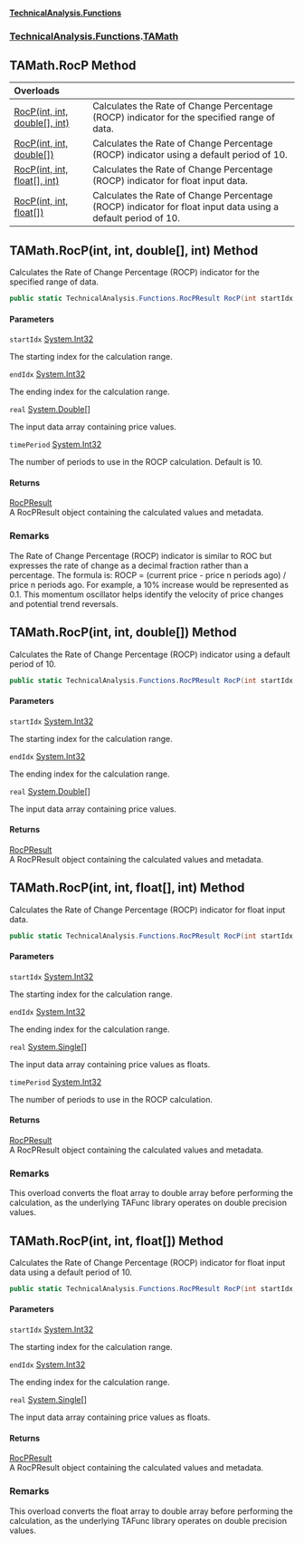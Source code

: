#### [TechnicalAnalysis\.Functions](Atypical.TechnicalAnalysis.Functions.md 'Atypical\.TechnicalAnalysis\.Functions')
### [TechnicalAnalysis\.Functions](Atypical.TechnicalAnalysis.Functions.md#TechnicalAnalysis.Functions 'TechnicalAnalysis\.Functions').[TAMath](TAMath.md 'TechnicalAnalysis\.Functions\.TAMath')

## TAMath\.RocP Method

| Overloads | |
| :--- | :--- |
| [RocP\(int, int, double\[\], int\)](TAMath.RocP.md#TechnicalAnalysis.Functions.TAMath.RocP(int,int,double[],int) 'TechnicalAnalysis\.Functions\.TAMath\.RocP\(int, int, double\[\], int\)') | Calculates the Rate of Change Percentage \(ROCP\) indicator for the specified range of data\. |
| [RocP\(int, int, double\[\]\)](TAMath.RocP.md#TechnicalAnalysis.Functions.TAMath.RocP(int,int,double[]) 'TechnicalAnalysis\.Functions\.TAMath\.RocP\(int, int, double\[\]\)') | Calculates the Rate of Change Percentage \(ROCP\) indicator using a default period of 10\. |
| [RocP\(int, int, float\[\], int\)](TAMath.RocP.md#TechnicalAnalysis.Functions.TAMath.RocP(int,int,float[],int) 'TechnicalAnalysis\.Functions\.TAMath\.RocP\(int, int, float\[\], int\)') | Calculates the Rate of Change Percentage \(ROCP\) indicator for float input data\. |
| [RocP\(int, int, float\[\]\)](TAMath.RocP.md#TechnicalAnalysis.Functions.TAMath.RocP(int,int,float[]) 'TechnicalAnalysis\.Functions\.TAMath\.RocP\(int, int, float\[\]\)') | Calculates the Rate of Change Percentage \(ROCP\) indicator for float input data using a default period of 10\. |

<a name='TechnicalAnalysis.Functions.TAMath.RocP(int,int,double[],int)'></a>

## TAMath\.RocP\(int, int, double\[\], int\) Method

Calculates the Rate of Change Percentage \(ROCP\) indicator for the specified range of data\.

```csharp
public static TechnicalAnalysis.Functions.RocPResult RocP(int startIdx, int endIdx, double[] real, int timePeriod);
```
#### Parameters

<a name='TechnicalAnalysis.Functions.TAMath.RocP(int,int,double[],int).startIdx'></a>

`startIdx` [System\.Int32](https://docs.microsoft.com/en-us/dotnet/api/System.Int32 'System\.Int32')

The starting index for the calculation range\.

<a name='TechnicalAnalysis.Functions.TAMath.RocP(int,int,double[],int).endIdx'></a>

`endIdx` [System\.Int32](https://docs.microsoft.com/en-us/dotnet/api/System.Int32 'System\.Int32')

The ending index for the calculation range\.

<a name='TechnicalAnalysis.Functions.TAMath.RocP(int,int,double[],int).real'></a>

`real` [System\.Double](https://docs.microsoft.com/en-us/dotnet/api/System.Double 'System\.Double')[\[\]](https://docs.microsoft.com/en-us/dotnet/api/System.Array 'System\.Array')

The input data array containing price values\.

<a name='TechnicalAnalysis.Functions.TAMath.RocP(int,int,double[],int).timePeriod'></a>

`timePeriod` [System\.Int32](https://docs.microsoft.com/en-us/dotnet/api/System.Int32 'System\.Int32')

The number of periods to use in the ROCP calculation\. Default is 10\.

#### Returns
[RocPResult](RocPResult.md 'TechnicalAnalysis\.Functions\.RocPResult')  
A RocPResult object containing the calculated values and metadata\.

### Remarks
The Rate of Change Percentage \(ROCP\) indicator is similar to ROC but expresses the rate of change
as a decimal fraction rather than a percentage\. The formula is: ROCP = \(current price \- price n 
periods ago\) / price n periods ago\. For example, a 10% increase would be represented as 0\.1\.
This momentum oscillator helps identify the velocity of price changes and potential trend reversals\.

<a name='TechnicalAnalysis.Functions.TAMath.RocP(int,int,double[])'></a>

## TAMath\.RocP\(int, int, double\[\]\) Method

Calculates the Rate of Change Percentage \(ROCP\) indicator using a default period of 10\.

```csharp
public static TechnicalAnalysis.Functions.RocPResult RocP(int startIdx, int endIdx, double[] real);
```
#### Parameters

<a name='TechnicalAnalysis.Functions.TAMath.RocP(int,int,double[]).startIdx'></a>

`startIdx` [System\.Int32](https://docs.microsoft.com/en-us/dotnet/api/System.Int32 'System\.Int32')

The starting index for the calculation range\.

<a name='TechnicalAnalysis.Functions.TAMath.RocP(int,int,double[]).endIdx'></a>

`endIdx` [System\.Int32](https://docs.microsoft.com/en-us/dotnet/api/System.Int32 'System\.Int32')

The ending index for the calculation range\.

<a name='TechnicalAnalysis.Functions.TAMath.RocP(int,int,double[]).real'></a>

`real` [System\.Double](https://docs.microsoft.com/en-us/dotnet/api/System.Double 'System\.Double')[\[\]](https://docs.microsoft.com/en-us/dotnet/api/System.Array 'System\.Array')

The input data array containing price values\.

#### Returns
[RocPResult](RocPResult.md 'TechnicalAnalysis\.Functions\.RocPResult')  
A RocPResult object containing the calculated values and metadata\.

<a name='TechnicalAnalysis.Functions.TAMath.RocP(int,int,float[],int)'></a>

## TAMath\.RocP\(int, int, float\[\], int\) Method

Calculates the Rate of Change Percentage \(ROCP\) indicator for float input data\.

```csharp
public static TechnicalAnalysis.Functions.RocPResult RocP(int startIdx, int endIdx, float[] real, int timePeriod);
```
#### Parameters

<a name='TechnicalAnalysis.Functions.TAMath.RocP(int,int,float[],int).startIdx'></a>

`startIdx` [System\.Int32](https://docs.microsoft.com/en-us/dotnet/api/System.Int32 'System\.Int32')

The starting index for the calculation range\.

<a name='TechnicalAnalysis.Functions.TAMath.RocP(int,int,float[],int).endIdx'></a>

`endIdx` [System\.Int32](https://docs.microsoft.com/en-us/dotnet/api/System.Int32 'System\.Int32')

The ending index for the calculation range\.

<a name='TechnicalAnalysis.Functions.TAMath.RocP(int,int,float[],int).real'></a>

`real` [System\.Single](https://docs.microsoft.com/en-us/dotnet/api/System.Single 'System\.Single')[\[\]](https://docs.microsoft.com/en-us/dotnet/api/System.Array 'System\.Array')

The input data array containing price values as floats\.

<a name='TechnicalAnalysis.Functions.TAMath.RocP(int,int,float[],int).timePeriod'></a>

`timePeriod` [System\.Int32](https://docs.microsoft.com/en-us/dotnet/api/System.Int32 'System\.Int32')

The number of periods to use in the ROCP calculation\.

#### Returns
[RocPResult](RocPResult.md 'TechnicalAnalysis\.Functions\.RocPResult')  
A RocPResult object containing the calculated values and metadata\.

### Remarks
This overload converts the float array to double array before performing the calculation,
as the underlying TAFunc library operates on double precision values\.

<a name='TechnicalAnalysis.Functions.TAMath.RocP(int,int,float[])'></a>

## TAMath\.RocP\(int, int, float\[\]\) Method

Calculates the Rate of Change Percentage \(ROCP\) indicator for float input data using a default period of 10\.

```csharp
public static TechnicalAnalysis.Functions.RocPResult RocP(int startIdx, int endIdx, float[] real);
```
#### Parameters

<a name='TechnicalAnalysis.Functions.TAMath.RocP(int,int,float[]).startIdx'></a>

`startIdx` [System\.Int32](https://docs.microsoft.com/en-us/dotnet/api/System.Int32 'System\.Int32')

The starting index for the calculation range\.

<a name='TechnicalAnalysis.Functions.TAMath.RocP(int,int,float[]).endIdx'></a>

`endIdx` [System\.Int32](https://docs.microsoft.com/en-us/dotnet/api/System.Int32 'System\.Int32')

The ending index for the calculation range\.

<a name='TechnicalAnalysis.Functions.TAMath.RocP(int,int,float[]).real'></a>

`real` [System\.Single](https://docs.microsoft.com/en-us/dotnet/api/System.Single 'System\.Single')[\[\]](https://docs.microsoft.com/en-us/dotnet/api/System.Array 'System\.Array')

The input data array containing price values as floats\.

#### Returns
[RocPResult](RocPResult.md 'TechnicalAnalysis\.Functions\.RocPResult')  
A RocPResult object containing the calculated values and metadata\.

### Remarks
This overload converts the float array to double array before performing the calculation,
as the underlying TAFunc library operates on double precision values\.